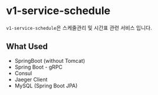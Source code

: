 # v1-service-schedule
`v1-service-schedule`은 스케줄관리 및 시간표 관련 서비스 입니다.<br/>
## What Used
- SpringBoot (without Tomcat)
- Spring Boot - gRPC
- Consul
- Jaeger Client
- MySQL (Spring Boot JPA)
